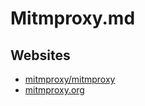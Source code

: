 # Mitmproxy.md

## Websites

* [mitmproxy/mitmproxy](https://github.com/mitmproxy/mitmproxy)
* [mitmproxy.org](https://mitmproxy.org/)
